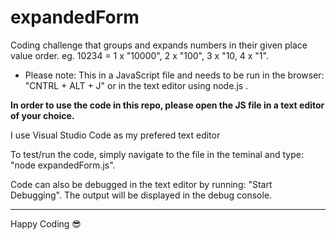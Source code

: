 # expandedForm
Coding challenge that groups and expands numbers in their given place value order. eg. 10234 = 1 x "10000", 2 x "100", 3 x "10, 4 x "1".

* Please note: This in a JavaScript file and needs to be run in the browser: "CNTRL + ALT + J" or in the text editor using node.js .

<b>In order to use the code in this repo, please open the JS file in a text editor of your choice.</b>
<p>I use Visual Studio Code as my prefered text editor</p>
<p> To test/run the code, simply navigate to the file in the teminal and type: "node expandedForm.js".</p>
<p>Code can also be debugged in the text editor by running: "Start Debugging". The output will be displayed in the debug console.</p>
<hr/>

<span>Happy Coding :sunglasses:</span>
